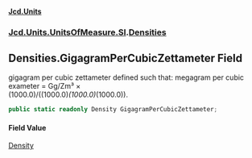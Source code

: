 #### [Jcd.Units](index.md 'index')
### [Jcd.Units.UnitsOfMeasure.SI](Jcd.Units.UnitsOfMeasure.SI.md 'Jcd.Units.UnitsOfMeasure.SI').[Densities](Densities.md 'Jcd.Units.UnitsOfMeasure.SI.Densities')

## Densities.GigagramPerCubicZettameter Field

gigagram per cubic zettameter defined such that: megagram per cubic exameter = Gg/Zm³ ×  
(1000.0)/((1000.0)*(1000.0)*(1000.0)).

```csharp
public static readonly Density GigagramPerCubicZettameter;
```

#### Field Value
[Density](Density.md 'Jcd.Units.UnitTypes.Density')